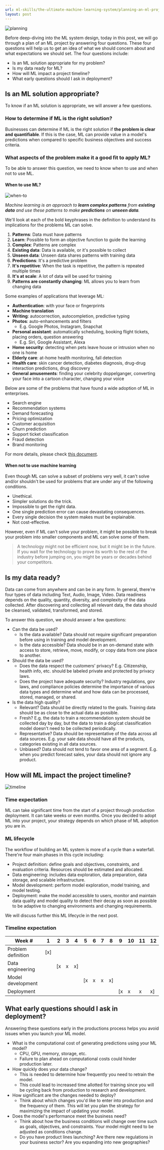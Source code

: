 ```yaml
---
url: ml-skills/the-ultimate-machine-learning-system/planning-an-ml-project
layout: post
---
```


![planning][planning]

Before deep-diving into the ML system design, today in this post, we will go through a plan of an ML project by answering four questions. These four questions will help us to get an idea of what we should concern about and what expectations we should set. The four questions include:

- Is an ML solution appropriate for my problem?
- Is my data ready for ML?
- How will ML impact a project timeline?
- What early questions should I ask in deployment?

## Is an ML solution appropriate?

To know if an ML solution is appropriate, we will answer a few questions.

### How to determine if ML is the right solution?

Businesses can determine if ML is the right solution if **the problem is clear and quantifiable**. If this is the case, ML can provide value in a model's predictions when compared to specific business objectives and success criteria.

### What aspects of the problem make it a good fit to apply ML?

To be able to answer this question, we need to know when to use and when not to use ML.

#### When to use ML?

![when-to][when-to]

_Machine learning is an approach to **learn complex patterns** from **existing data** and use these patterns to make **predictions** on **unseen data**._

We'll look at each of the bold keyphrases in the definition to understand its implications for the problems ML can solve.

1. **Patterns**: Data must have patterns
2. **Learn**: Possible to form an objective function to guide the learning
3. **Complex**: Patterns are complex
4. **Existing data**: Data is available, or it's possible to collect
5. **Unseen data**: Unseen data shares patterns with training data
6. **Predictions**: It's a predictive problem
7. **It's repetitive**: When the task is repetitive, the pattern is repeated multiple times
8. **It's at scale**: A lot of data will be used for training
9. **Patterns are constantly changing**: ML allows you to learn from changing data

Some examples of applications that leverage ML:

- **Authentication**: with your face or fingerprints
- **Machine translation**
- **Writing**: autocorrection, autocompletion, predictive typing
- **Photos**: auto-enhancements and filters
  - E.g. Google Photos, Instagram, Snapchat
- **Personal assistant**: automatically scheduling, booking flight tickets, placing orders, question answering
  - E.g. Siri, Google Assistant, Alexa
- **Home security**: detecting when pets leave house or intrusion when no one is home
- **Elderly care**: at-home health monitoring, fall detection
- **Health care**: skin cancer detection, diabetes diagnosis, drug-drug interaction predictions, drug discovery
- **General amusements**: finding your celebrity doppelganger, converting your face into a cartoon character, changing your voice

Below are some of the problems that have found a wide adoption of ML in enterprises.

- Search engine
- Recommendation systems
- Demand forecasting
- Pricing optimization
- Customer acquisition
- Churn prediction
- Support ticket classification
- Fraud detection
- Brand monitoring

For more details, please check [this document](https://docs.google.com/document/d/15vCMf7SbDuxST9Q-rWtx8o7qHJQN2pE5urCDFTYI1zs/edit#heading=h.w8zj2fsf15p1).

#### When not to use machine learning

Even though ML can solve a subset of problems very well, it can't solve and/or shouldn't be used for problems that are under any of the following conditions.

- Unethical.
- Simpler solutions do the trick.
- Impossible to get the right data.
- One single prediction error can cause devastating consequences.
- Every single decision the system makes must be explainable.
- Not cost-effective.

However, even if ML can't solve your problem, it might be possible to break your problem into smaller components and ML can solve some of them.

> A technology might not be efficient now, but it might be in the future. If you wait for the technology to prove its worth to the rest of the industry before jumping on, you might be years or decades behind your competitors.

## Is my data ready?

Data can come from anywhere and can be in any form. In general, there're four types of data including Text, Audio, Image, Video. Data readiness depends on the quality, quantity, diversity, and complexity of the data collected. After discovering and collecting all relevant data, the data should be cleansed, validated, transformed, and stored.

To answer this question, we should answer a few questions:

- Can the data be used?
  - Is the data available? Data should not require significant preparation before using in training and model development.
  - Is the data accessible? Data should be in an on-demand state with access to store, retrieve, move, modify, or copy data from one place to another.
- Should the data be used?
  - Does the data respect the customers' privacy? E.g. Citizenship, health info, etc. should be labeled private and protected by privacy laws.
  - Does the project have adequate security? Industry regulations, gov laws, and compliance policies determine the importance of various data types and determine what and how data can be processed, stored, managed, or shared.
- Is the data high quality?
  - Relevant? Data should be directly related to the goals. Training data should be as close to the actual data as possible.
  - Fresh? E.g. the data to train a recommendation system should be collected day by day, but the data to train a dog/cat classification model doesn't need to be collected periodically.
  - Representative? Data should be representative of the data across all data sources. E.g. your sale data should have all the products, categories existing in all data sources.
  - Unbiased? Data should not tend to favor one area of a segment. E.g. when you predict forecast sales, your data should not ignore any product.

## How will ML impact the project timeline?

![timeline][timeline]

### Time expectation

ML can take significant time from the start of a project through production deployment. It can take weeks or even months. Once you decided to adopt ML into your project, your strategy depends on which phase of ML adoption you are in.

### ML lifecycle

The workflow of building an ML system is more of a cycle than a waterfall. There're four main phases in this cycle including:

- Project definition: define goals and objectives, constraints, and evaluation criteria. Resources should be estimated and allocated.
- Data engineering: includes data exploration, data preparation, data storage, and scalable infrastructure.
- Model development: perform model exploration, model training, and model testing.
- Deployment: make the model accessible to users, monitor and maintain data quality and model quality to detect their decay as soon as possible to be adaptive to changing environments and changing requirements.

We will discuss further this ML lifecycle in the next post.

### Timeline expectation

| Week #             | 1   | 2   | 3   | 4   | 5   | 6   | 7   | 8   | 9   | 10  | 11  | 12  |
| ------------------ | --- | --- | --- | --- | --- | --- | --- | --- | --- | --- | --- | --- |
| Problem definition | [x] |     |     |     |     |     |     |     |     |     |     |     |
| Data engineering   |     | [x  | x   | x]  |     |     |     |     |     |     |     |     |
| Model development  |     |     |     |     | [x  | x   | x   | x]  |     |     |     |     |
| Deployment         |     |     |     |     |     |     |     |     | [x  | x   | x   | x]  |

## What early questions should I ask in deployment?

Answering these questions early in the productions process helps you avoid issues when you launch your ML model.

- What is the computational cost of generating predictions using your ML model?
  - CPU, GPU, memory, storage, etc.
  - Failure to plan ahead on computational costs could hinder production later.
- How quickly does your data change?
  - This is needed to determine how frequently you need to retrain the model.
  - This could lead to increased time allotted for training since you will be cycling back from production to research and development.
- How significant are the changes needed to deploy?
  - Think about which changes you'd like to enter into production and the frequency of them. This will let you plan the strategy for maximizing the impact of updating your model.
- Does the model's performance meet the business need?
  - Think about how the business conditions will change over time such as goals, objectives, and constraints. Your model might need to be adjusted as conditions change.
  - Do you have product lines launching? Are there new regulations in your business sector? Are you expanding into new geographies?

<!-- MARKDOWN LINKS & IMAGES -->

[planning]: /assets/images/ml-skills/the-ultimate-machine-learning-system/planning-an-ml-project/planning.jpg
[when-to]: /assets/images/ml-skills/the-ultimate-machine-learning-system/planning-an-ml-project/when-to.jpg
[timeline]: /assets/images/ml-skills/the-ultimate-machine-learning-system/planning-an-ml-project/timeline.jpg
